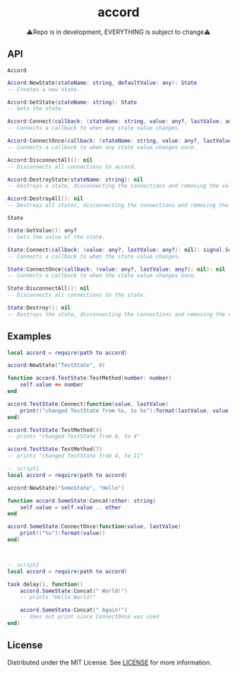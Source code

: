 <h1 align="center">accord</h1>
<div align="center">⚠️Repo is in development, EVERYTHING is subject to change⚠️</div>




## API

`Accord`
```lua
Accord:NewState(stateName: string, defaultValue: any): State
-- Creates a new state.
```
```lua
Accord:GetState(stateName: string): State
-- Gets the state.
```
```lua
Accord:Connect(callback: (stateName: string, value: any?, lastValue: any?): nil): signal.ScriptConnection
-- Connects a callback to when any state value changes.
```
```lua
Accord:ConnectOnce(callback: (stateName: string, value: any?, lastValue: any?): nil): nil
-- Connects a callback to when any state value changes once.
```
```lua
Accord:DisconnectAll(): nil
-- Disconnects all connections to accord.
```
```lua
Accord:DestroyState(stateName: string): nil
-- Destroys a state, disconnecting the connections and removing the value.
```
```lua
Accord:DestroyAll(): nil
-- Destroys all states, disconnecting the connections and removing the values.
```

`State`
```lua
State:GetValue(): any?
-- Gets the value of the state.
```
```lua
State:Connect(callback: (value: any?, lastValue: any?): nil): signal.ScriptConnection
-- Connects a callback to when the state value changes.
```
```lua
State:ConnectOnce(callback: (value: any?, lastValue: any?): nil): nil
-- Connects a callback to when the state value changes once.
```
```lua
State:DisconnectAll(): nil
-- Disconnects all connections to the state.
```
```lua
State:Destroy(): nil
-- Destroys the state, disconnecting the connections and removing the value.
```





## Examples

```lua
local accord = require(path to accord)

accord:NewState("TestState", 0)

function accord.TestState:TestMethod(number: number)
    self.value += number
end

accord.TestState:Connect(function(value, lastValue)
    print(("changed TestState from %s, to %s"):format(lastValue, value))
end)

accord.TestState:TestMethod(4)
-- prints "changed TestState from 0, to 4"

accord.TestState:TestMethod(7)
-- prints "changed TestState from 4, to 11"
```

```lua
-- script1
local accord = require(path to accord)

accord:NewState("SomeState", "Hello")

function accord.SomeState:Concat(other: string)
    self.value = self.value .. other
end

accord.SomeState:ConnectOnce(function(value, lastValue)
    print(("%s"):format(value))
end)



-- script2
local accord = require(path to accord)

task.delay(1, function()
    accord.SomeState:Concat(" World!")
    -- prints "Hello World!"

    accord.SomeState:Concat(" Again!")
    -- does not print since ConnectOnce was used
end)
```

## License

Distributed under the MIT License. See [LICENSE](./LICENSE) for more information.
